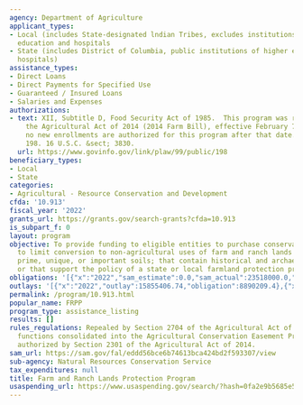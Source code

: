 ```yaml
---
agency: Department of Agriculture
applicant_types:
- Local (includes State-designated lndian Tribes, excludes institutions of higher
  education and hospitals
- State (includes District of Columbia, public institutions of higher education and
  hospitals)
assistance_types:
- Direct Loans
- Direct Payments for Specified Use
- Guaranteed / Insured Loans
- Salaries and Expenses
authorizations:
- text: XII, Subtitle D, Food Security Act of 1985.  This program was repealed by
    the Agricultural Act of 2014 (2014 Farm Bill), effective February 7, 2014.  Therefore,
    no new enrollments are authorized for this program after that date.. Pub. L. 99,
    198. 16 U.S.C. &sect; 3830.
  url: https://www.govinfo.gov/link/plaw/99/public/198
beneficiary_types:
- Local
- State
categories:
- Agricultural - Resource Conservation and Development
cfda: '10.913'
fiscal_year: '2022'
grants_url: https://grants.gov/search-grants?cfda=10.913
is_subpart_f: 0
layout: program
objective: To provide funding to eligible entities to purchase conservation easements
  to limit conversion to non-agricultural uses of farm and ranch lands that contain
  prime, unique, or important soils; that contain historical and archaeological resources;
  or that support the policy of a state or local farmland protection program.
obligations: '[{"x":"2022","sam_estimate":0.0,"sam_actual":23518000.0,"usa_spending_actual":9984932.4},{"x":"2023","sam_estimate":25928000.0,"sam_actual":0.0,"usa_spending_actual":3776891.0},{"x":"2024","sam_estimate":15124000.0,"sam_actual":0.0,"usa_spending_actual":0.0}]'
outlays: '[{"x":"2022","outlay":15855406.74,"obligation":8890209.4},{"x":"2023","outlay":247970.56,"obligation":3776891.0},{"x":"2024","outlay":0.0,"obligation":0.0}]'
permalink: /program/10.913.html
popular_name: FRPP
program_type: assistance_listing
results: []
rules_regulations: Repealed by Section 2704 of the Agricultural Act of 2014 and FRPP
  functions consolidated into the Agricultural Conservation Easement Program (ACEP),
  authorized by Section 2301 of the Agricultural Act of 2014.
sam_url: https://sam.gov/fal/eddd56bce6b74613bca424bd2f593307/view
sub-agency: Natural Resources Conservation Service
tax_expenditures: null
title: Farm and Ranch Lands Protection Program
usaspending_url: https://www.usaspending.gov/search/?hash=0fa2e9b5685e517d96f4d62f126c69ee
---
```

